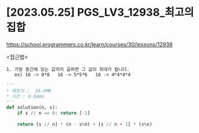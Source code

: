 #   [2023.05.25] PGS_LV3_12938_최고의 집합
https://school.programmers.co.kr/learn/courses/30/lessons/12938

<접근법>

```
1. 가장 중간에 있는 값끼리 곱하면 그 값이 최대가 됩니다.
   ex) 16 -> 8*8   16 -> 5*5*6   16 -> 4*4*4*4
```


```python
'''
* 메모리 :  10.4MB
* 시간 : 0.04ms
'''
def solution(n, s):
    if s // n == 0: return [-1]
    
    return [s // n] * (n - s%n) + [s // n + 1] * (s%n)
```
